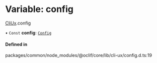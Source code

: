 # Variable: config

[CliUx](../modules/CliUx.md).config

• `Const` **config**: [`Config`](../classes/CliUx.Config.md)

#### Defined in

packages/common/node_modules/@oclif/core/lib/cli-ux/config.d.ts:19

